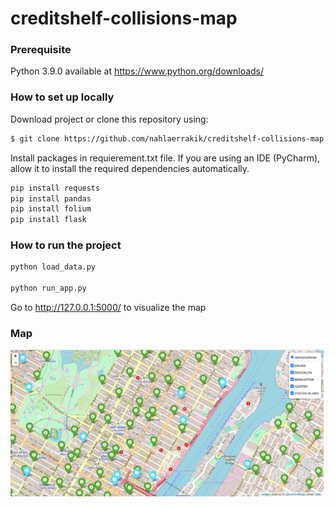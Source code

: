 # creditshelf-collisions-map

### Prerequisite

Python 3.9.0 available at https://www.python.org/downloads/

### How to set up locally

Download project or clone this repository using:

```sh
$ git clone https://github.com/nahlaerrakik/creditshelf-collisions-map.git
```
Install packages in requierement.txt file. If you are using an IDE (PyCharm), allow it to install the required dependencies automatically.

```sh
pip install requests
pip install pandas
pip install folium
pip install flask
```
### How to run the project
```sh
python load_data.py

python run_app.py
```
Go to http://127.0.0.1:5000/ to visualize the map


###  Map
![](templates/map.PNG)
